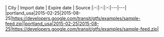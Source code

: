 | City  | Import date | Expire date | Source
|:-:|:-:|:-:|---|---|
|portland_usa|2015-02-25|2015-08-25|https://developers.google.com/transit/gtfs/examples/sample-feed.zip||portland_usa|2015-02-25|2015-08-25|https://developers.google.com/transit/gtfs/examples/sample-feed.zip|
